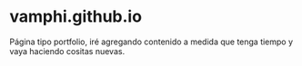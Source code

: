 # vamphi.github.io

Página tipo portfolio, iré agregando contenido a medida que tenga tiempo y vaya haciendo cositas nuevas.
